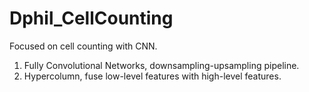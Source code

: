 # Dphil_CellCounting
Focused on cell counting with CNN.
1. Fully Convolutional Networks, downsampling-upsampling pipeline.
2. Hypercolumn, fuse low-level features with high-level features.
